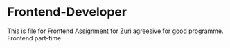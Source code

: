 # Frontend-Developer

This is file for Frontend Assignment for Zuri agreesive for good programme. Frontend part-time
